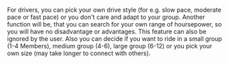 For drivers, you can pick your own drive style (for e.g. slow pace, moderate pace or fast pace) or you don't care and adapt to your group.
Another function will be, that you can search for your own range of hoursepower, so you will have no disadvantage or advantages. This feature can also be ignored by the user.
Also you can decide if you want to ride in a small group (1-4 Members), medium group (4-6), large group (6-12) or you pick your own size (may take longer to connect with others).